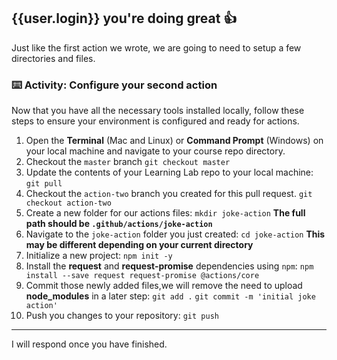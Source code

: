 ## {{user.login}} you're doing great 👍

Just like the first action we wrote, we are going to need to setup a few directories and files.

### :keyboard: Activity: Configure your second action

Now that you have all the necessary tools installed locally, follow these steps to ensure your environment is configured and ready for actions.

1. Open the **Terminal** (Mac and Linux) or **Command Prompt** (Windows) on your local machine and navigate to your course repo directory.
2. Checkout the `master` branch
   `git checkout master`
3. Update the contents of your Learning Lab repo to your local machine:
   `git pull`
4. Checkout the `action-two` branch you created for this pull request.
   `git checkout action-two`
5. Create a new folder for our actions files:
   `mkdir joke-action`
   **The full path should be `.github/actions/joke-action`**
6. Navigate to the `joke-action` folder you just created:
   `cd joke-action`
   **This may be different depending on your current directory**
7. Initialize a new project:
   `npm init -y`
8. Install the **request** and **request-promise** dependencies using `npm`:
   `npm install --save request request-promise @actions/core`
9. Commit those newly added files,we will remove the need to upload **node_modules** in a later step:
   `git add .`
   `git commit -m 'initial joke action'`
10. Push you changes to your repository:
    `git push`

---

I will respond once you have finished.
